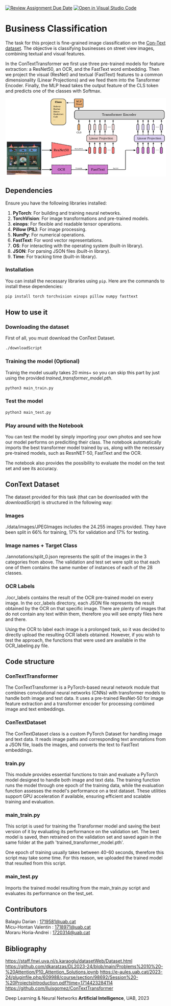 [![Review Assignment Due Date](https://classroom.github.com/assets/deadline-readme-button-24ddc0f5d75046c5622901739e7c5dd533143b0c8e959d652212380cedb1ea36.svg)](https://classroom.github.com/a/jPcQNmHU)
[![Open in Visual Studio Code](https://classroom.github.com/assets/open-in-vscode-718a45dd9cf7e7f842a935f5ebbe5719a5e09af4491e668f4dbf3b35d5cca122.svg)](https://classroom.github.com/online_ide?assignment_repo_id=15063761&assignment_repo_type=AssignmentRepo)
# Business Classification
The task for this project is fine-grained image classification on the [Con-Text dataset](https://staff.fnwi.uva.nl/s.karaoglu/datasetWeb/Dataset.html).
The objective is classifying businesses on street view images, combining textual and visual features.

In the ConTextTransformer we first use three pre-trained models for feature extraction: a ResNet50, an OCR, and the FastText word embedding. Then we project the visual (ResNet) and textual (FastText) features to a common dimensionality (Linear Projections) and we feed them into the Tansformer Encoder. Finally, the MLP head takes the output feature of the CLS token and predicts one of the classes with Softmax.

![ConTextTransformer diagram](./ConTextTransformer.png)

## Dependencies

Ensure you have the following libraries installed:

1. **PyTorch**: For building and training neural networks.
2. **TorchVision**: For image transformations and pre-trained models.
3. **einops**: For flexible and readable tensor operations.
4. **Pillow (PIL)**: For image processing.
5. **NumPy**: For numerical operations.
6. **FastText**: For word vector representations.
7. **OS**: For interacting with the operating system (built-in library).
8. **JSON**: For parsing JSON files (built-in library).
9. **Time**: For tracking time (built-in library).

### Installation

You can install the necessary libraries using `pip`. Here are the commands to install these dependencies:

```sh
pip install torch torchvision einops pillow numpy fasttext
```

## How to use it
### Downloading the dataset
First of all, you must download the ConText Dataset. 
```sh
./downloadScript
```

### Training the model (Optional)
Trainig the model usually takes 20 mins+ so you can skip this part by just using the provided *trained_transformer_model.pth*.
```sh
python3 main_train.py
```

### Test the model
```sh
python3 main_test.py
```

### Play around with the Notebook
You can test the model by simply importing your own photos and see how our model performs on prediciting their class. The notebook automatically imports the best transformer model trained by us, along with the necessary pre-trained models, such as ResnNET-50, FastText and the OCR.

The notebook also provides the possibility to evaluate the model on the test set and see its accuracy.


## ConText Dataset
The dataset provided for this task (that can be downloaded with the *downloadScript*) is structured in the following way:

### Images
./data/images/JPEGImages includes the 24.255 images provided. They have been split in 66% for training, 17% for validation and 17% for testing.

### Image names + Target Class
./annotations/split_0.json represents the split of the images in the 3 categories from above. The validation and test set were split so that each one of them contains the same number of instances of each of the 28 classes.

### OCR Labels
./ocr_labels contains the result of the OCR pre-trained model on every image. In the ocr_labels directory, each JSON file represents the result obtained by the OCR on that specific image. There are plenty of images that do not contain any text within them, therefore you will see empty files here and there.

Using the OCR to label each image is a prolonged task, so it was decided to directly upload the resulting OCR labels obtained. However, if you wish to test the approach, the functions that were used are available in the OCR_labeling.py file. 

## Code structure
### ConTextTransformer
The ConTextTransformer is a PyTorch-based neural network module that combines convolutional neural networks (CNNs) with transformer models to handle both image and text data. It uses a pre-trained ResNet-50 for image feature extraction and a transformer encoder for processing combined image and text embeddings.

### ConTextDataset
The ConTextDataset class is a custom PyTorch Dataset for handling image and text data. It reads image paths and corresponding text annotations from a JSON file, loads the images, and converts the text to FastText embeddings.

### train.py
This module provides essential functions to train and evaluate a PyTorch model designed to handle both image and text data. The training function runs the model through one epoch of the training data, while the evaluation function assesses the model's performance on a test dataset. These utilities support GPU acceleration if available, ensuring efficient and scalable training and evaluation.

### main_train.py
This script is used for training the Transformer model and saving the best version of it by evaluating its performance on the validation set. The best model is saved, then retrained on the validation set and saved again in the same folder at the path 'trained_transformer_model.pth'. 

One epoch of training usually takes between 40-60 seconds, therefore this script may take some time. For this reason, we uploaded the trained model that resulted from this script. 

### main_test.py
Imports the trained model resulting from the main_train.py script and evaluates its performance on the test_set. 



## Contributors
Balagiu Darian : 1719581@uab.cat  
Micu-Hontan Valentin : 1718971@uab.cat  
Moraru Horia-Andrei : 1720314@uab.cat  

## Bibliography  
https://staff.fnwi.uva.nl/s.karaoglu/datasetWeb/Dataset.html
https://github.com/dkaratzas/DL2023-24/blob/main/Problems%2010%20-%20Attention/P10_Attention_Solutions.ipynb
https://e-aules.uab.cat/2023-24/pluginfile.php/609988/course/section/98692/Session%20-%20ProjectsIntroduction.pdf?time=1714423284114
https://github.com/lluisgomez/ConTextTransformer


Deep Learning & Neural Networks __Artificial Intelligence__, 
UAB, 2023
